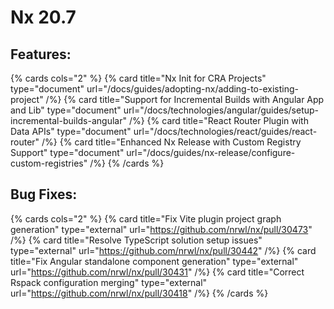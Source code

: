# Nx 20.7

## Features:

{% cards cols="2" %}
{% card title="Nx Init for CRA Projects" type="document" url="/docs/guides/adopting-nx/adding-to-existing-project" /%}
{% card title="Support for Incremental Builds with Angular App and Lib" type="document" url="/docs/technologies/angular/guides/setup-incremental-builds-angular" /%}
{% card title="React Router Plugin with Data APIs" type="document" url="/docs/technologies/react/guides/react-router" /%}
{% card title="Enhanced Nx Release with Custom Registry Support" type="document" url="/docs/guides/nx-release/configure-custom-registries" /%}
{% /cards %}

## Bug Fixes:

{% cards cols="2" %}
{% card title="Fix Vite plugin project graph generation" type="external" url="https://github.com/nrwl/nx/pull/30473" /%}
{% card title="Resolve TypeScript solution setup issues" type="external" url="https://github.com/nrwl/nx/pull/30442" /%}
{% card title="Fix Angular standalone component generation" type="external" url="https://github.com/nrwl/nx/pull/30431" /%}
{% card title="Correct Rspack configuration merging" type="external" url="https://github.com/nrwl/nx/pull/30418" /%}
{% /cards %}
